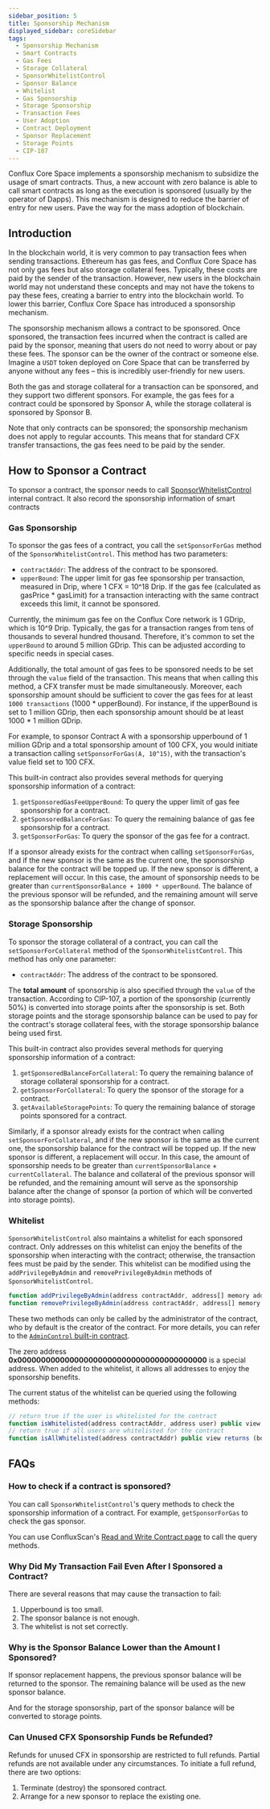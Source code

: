 ```yaml
---
sidebar_position: 5
title: Sponsorship Mechanism
displayed_sidebar: coreSidebar
tags:
  - Sponsorship Mechanism
  - Smart Contracts
  - Gas Fees
  - Storage Collateral
  - SponsorWhitelistControl
  - Sponsor Balance
  - Whitelist
  - Gas Sponsorship
  - Storage Sponsorship
  - Transaction Fees
  - User Adoption
  - Contract Deployment
  - Sponsor Replacement
  - Storage Points
  - CIP-107
---
```


Conflux Core Space implements a sponsorship mechanism to subsidize the usage of smart contracts. Thus, a new account with zero balance is able to call smart contracts as long as the execution is sponsored (usually by the operator of Dapps). This mechanism is designed to reduce the barrier of entry for new users.
Pave the way for the mass adoption of blockchain.

## Introduction

In the blockchain world, it is very common to pay transaction fees when sending transactions. Ethereum has gas fees, and Conflux Core Space has not only gas fees but also storage collateral fees. Typically, these costs are paid by the sender of the transaction. However, new users in the blockchain world may not understand these concepts and may not have the tokens to pay these fees, creating a barrier to entry into the blockchain world. To lower this barrier, Conflux Core Space has introduced a sponsorship mechanism.

The sponsorship mechanism allows a contract to be sponsored. Once sponsored, the transaction fees incurred when the contract is called are paid by the sponsor, meaning that users do not need to worry about or pay these fees. The sponsor can be the owner of the contract or someone else. Imagine a `USDT` token deployed on Core Space that can be transferred by anyone without any fees – this is incredibly user-friendly for new users.

Both the gas and storage collateral for a transaction can be sponsored, and they support two different sponsors. For example, the gas fees for a contract could be sponsored by Sponsor A, while the storage collateral is sponsored by Sponsor B.

Note that only contracts can be sponsored; the sponsorship mechanism does not apply to regular accounts. This means that for standard CFX transfer transactions, the gas fees need to be paid by the sender.

## How to Sponsor a Contract

To sponsor a contract, the sponsor needs to call [SponsorWhitelistControl](./internal-contracts/sponsor-whitelist-control) internal contract. It also record the sponsorship information of smart contracts

### Gas Sponsorship

To sponsor the gas fees of a contract, you call the `setSponsorForGas` method of the `SponsorWhitelistControl`. This method has two parameters:

* `contractAddr`: The address of the contract to be sponsored.
* `upperBound`: The upper limit for gas fee sponsorship per transaction, measured in Drip, where 1 CFX = 10^18 Drip. If the gas fee (calculated as gasPrice * gasLimit) for a transaction interacting with the same contract exceeds this limit, it cannot be sponsored.

Currently, the minimum gas fee on the Conflux Core network is 1 GDrip, which is 10^9 Drip. Typically, the gas for a transaction ranges from tens of thousands to several hundred thousand. Therefore, it's common to set the `upperBound` to around 5 million GDrip. This can be adjusted according to specific needs in special cases.

Additionally, the total amount of gas fees to be sponsored needs to be set through the `value` field of the transaction. This means that when calling this method, a CFX transfer must be made simultaneously. Moreover, each sponsorship amount should be sufficient to cover the gas fees for at least `1000 transactions` (1000 * upperBound). For instance, if the upperBound is set to 1 million GDrip, then each sponsorship amount should be at least 1000 * 1 million GDrip.

For example, to sponsor Contract A with a sponsorship upperbound of 1 million GDrip and a total sponsorship amount of 100 CFX, you would initiate a transaction calling `setSponsorForGas(A, 10^15)`, with the transaction's value field set to 100 CFX.

This built-in contract also provides several methods for querying sponsorship information of a contract:

1. `getSponsoredGasFeeUpperBound`: To query the upper limit of gas fee sponsorship for a contract.
2. `getSponsoredBalanceForGas`: To query the remaining balance of gas fee sponsorship for a contract.
3. `getSponsorForGas`: To query the sponsor of the gas fee for a contract.

If a sponsor already exists for the contract when calling `setSponsorForGas`, and if the new sponsor is the same as the current one, the sponsorship balance for the contract will be topped up. If the new sponsor is different, a replacement will occur. In this case, the amount of sponsorship needs to be greater than `currentSponsorBalance + 1000 * upperBound`. The balance of the previous sponsor will be refunded, and the remaining amount will serve as the sponsorship balance after the change of sponsor.

### Storage Sponsorship

To sponsor the storage collateral of a contract, you can call the `setSponsorForCollateral` method of the `SponsorWhitelistControl`. This method has only one parameter:

* `contractAddr`: The address of the contract to be sponsored.

The **total amount** of sponsorship is also specified through the `value` of the transaction. According to CIP-107, a portion of the sponsorship (currently 50%) is converted into storage points after the sponsorship is set. Both storage points and the storage sponsorship balance can be used to pay for the contract's storage collateral fees, with the storage sponsorship balance being used first.

This built-in contract also provides several methods for querying sponsorship information of a contract:

1. `getSponsoredBalanceForCollateral`: To query the remaining balance of storage collateral sponsorship for a contract.
2. `getSponsorForCollateral`: To query the sponsor of the storage for a contract.
3. `getAvailableStoragePoints`: To query the remaining balance of storage points sponsored for a contract.

Similarly, if a sponsor already exists for the contract when calling `setSponsorForCollateral`, and if the new sponsor is the same as the current one, the sponsorship balance for the contract will be topped up. If the new sponsor is different, a replacement will occur. In this case, the amount of sponsorship needs to be greater than `currentSponsorBalance` + `currentCollateral`. The balance and collateral of the previous sponsor will be refunded, and the remaining amount will serve as the sponsorship balance after the change of sponsor (a portion of which will be converted into storage points).

### Whitelist

`SponsorWhitelistControl` also maintains a whitelist for each sponsored contract. Only addresses on this whitelist can enjoy the benefits of the sponsorship when interacting with the contract; otherwise, the transaction fees must be paid by the sender. This whitelist can be modified using the `addPrivilegeByAdmin` and `removePrivilegeByAdmin` methods of `SponsorWhitelistControl`.

```js
function addPrivilegeByAdmin(address contractAddr, address[] memory addresses) public;
function removePrivilegeByAdmin(address contractAddr, address[] memory addresses) public;
```

These two methods can only be called by the administrator of the contract, who by default is the creator of the contract. For more details, you can refer to the [`AdminControl` built-in contract](./internal-contracts/admin.md).

The zero address **0x0000000000000000000000000000000000000000** is a special address. When added to the whitelist, it allows all addresses to enjoy the sponsorship benefits.

The current status of the whitelist can be queried using the following methods:

```js
// return true if the user is whitelisted for the contract
function isWhitelisted(address contractAddr, address user) public view returns (bool)
// return true if all users are whitelisted for the contract
function isAllWhitelisted(address contractAddr) public view returns (bool)
```

## FAQs

### How to check if a contract is sponsored?

You can call `SponsorWhitelistControl`'s query methods to check the sponsorship information of a contract. For example, `getSponsorForGas` to check the gas sponsor.

You can use ConfluxScan's [Read and Write Contract page](https://confluxscan.io/address/cfx:aaejuaaaaaaaaaaaaaaaaaaaaaaaaaaaaegg2r16ar?tab=contract-viewer) to call the query methods.

### Why Did My Transaction Fail Even After I Sponsored a Contract?

There are several reasons that may cause the transaction to fail:

1. Upperbound is too small.
2. The sponsor balance is not enough.
3. The whitelist is not set correctly.

### Why is the Sponsor Balance Lower than the Amount I Sponsored?

If sponsor replacement happens, the previous sponsor balance will be returned to the sponsor. The remaining balance will be used as the new sponsor balance.

And for the storage sponsorship, part of the sponsor balance will be converted to storage points.

### Can Unused CFX Sponsorship Funds be Refunded?

Refunds for unused CFX in sponsorship are restricted to full refunds. Partial refunds are not available under any circumstances. To initiate a full refund, there are two options:

1. Terminate (destroy) the sponsored contract.
2. Arrange for a new sponsor to replace the existing one.
